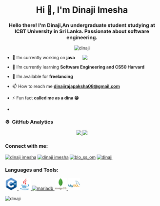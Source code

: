 <h1 align="center">Hi 👋, I'm Dinaji Imesha</h1>
<h3 align="center">Hello there! I'm Dinaji,An undergraduate student studying at ICBT University in Sri Lanka. Passionate about software engineering.</h3>

<p align="center"> <img src="https://komarev.com/ghpvc/?username=dinaji&label=Profile%20views&color=0e75b6&style=flat" alt="dinaji" /> </p>
<picture> <img align="right" src="https://i.pinimg.com/736x/0f/6c/24/0f6c246ae315d0c59a4517f50986e289.jpg" width = 250px></picture>

- 🔭 I’m currently working on **java**

- 🌱 I’m currently learning **Software Engineering and CS50 Harvard**

- 🤝 I’m available for **freelancing**

- 📫 How to reach me **dinajirajapaksha08@gmail.com**

- ⚡ Fun fact **called me as a dina 😁**

- <br>
### ⚙️ &nbsp;GitHub Analytics

<p align="center">
<a href="https://github.com/induwaramendis">
  <img height="180em" src="https://github-readme-stats-eight-theta.vercel.app/api?username=dinaji&show_icons=true&theme=algolia&include_all_commits=true&count_private=true"/>
  <img height="180em" src="https://github-readme-stats-eight-theta.vercel.app/api/top-langs/?username=induwaramendis&layout=compact&langs_count=8&theme=algolia"/>
</a>
</p>

<h3 align="left">Connect with me:</h3>
<p align="left">
<a href="https://linkedin.com/in/dinaji imesha" target="blank"><img align="center" src="https://raw.githubusercontent.com/rahuldkjain/github-profile-readme-generator/master/src/images/icons/Social/linked-in-alt.svg" alt="dinaji imesha" height="30" width="40" /></a>
<a href="https://fb.com/dinaji imesha" target="blank"><img align="center" src="https://raw.githubusercontent.com/rahuldkjain/github-profile-readme-generator/master/src/images/icons/Social/facebook.svg" alt="dinaji imesha" height="30" width="40" /></a>
<a href="https://instagram.com/blo_ss_om" target="blank"><img align="center" src="https://raw.githubusercontent.com/rahuldkjain/github-profile-readme-generator/master/src/images/icons/Social/instagram.svg" alt="blo_ss_om" height="30" width="40" /></a>
<a href="https://discord.gg/dinaji" target="blank"><img align="center" src="https://raw.githubusercontent.com/rahuldkjain/github-profile-readme-generator/master/src/images/icons/Social/discord.svg" alt="dinaji" height="30" width="40" /></a>
</p>

<h3 align="left">Languages and Tools:</h3>
<p align="left"> <a href="https://www.w3schools.com/cpp/" target="_blank" rel="noreferrer"> <img src="https://raw.githubusercontent.com/devicons/devicon/master/icons/cplusplus/cplusplus-original.svg" alt="cplusplus" width="40" height="40"/> </a> <a href="https://www.java.com" target="_blank" rel="noreferrer"> <img src="https://raw.githubusercontent.com/devicons/devicon/master/icons/java/java-original.svg" alt="java" width="40" height="40"/> </a> <a href="https://mariadb.org/" target="_blank" rel="noreferrer"> <img src="https://www.vectorlogo.zone/logos/mariadb/mariadb-icon.svg" alt="mariadb" width="40" height="40"/> </a> <a href="https://www.mongodb.com/" target="_blank" rel="noreferrer"> <img src="https://raw.githubusercontent.com/devicons/devicon/master/icons/mongodb/mongodb-original-wordmark.svg" alt="mongodb" width="40" height="40"/> </a> <a href="https://www.mysql.com/" target="_blank" rel="noreferrer"> <img src="https://raw.githubusercontent.com/devicons/devicon/master/icons/mysql/mysql-original-wordmark.svg" alt="mysql" width="40" height="40"/> </a> </p>

<p><img align="center" src="https://github-readme-stats.vercel.app/api/top-langs?username=dinaji&show_icons=true&locale=en&layout=compact" alt="dinaji" /></p>
